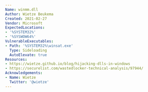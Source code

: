 ```yaml
---
Name: winmm.dll
Author: Wietze Beukema
Created: 2021-02-27
Vendor: Microsoft
ExpectedLocations:
- '%SYSTEM32%'
- '%SYSWOW64%'
VulnerableExecutables:
- Path: '%SYSTEM32%\winsat.exe'
  Type: Sideloading
  AutoElevate: true
Resources:
- https://wietze.github.io/blog/hijacking-dlls-in-windows
- https://securelist.com/wastedlocker-technical-analysis/97944/
Acknowledgements:
- Name: Wietze
  Twitter: '@wietze'
---
```


